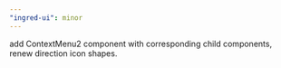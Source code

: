 ```yaml
---
"ingred-ui": minor
---
```


add ContextMenu2 component with corresponding child components, renew direction icon shapes.
